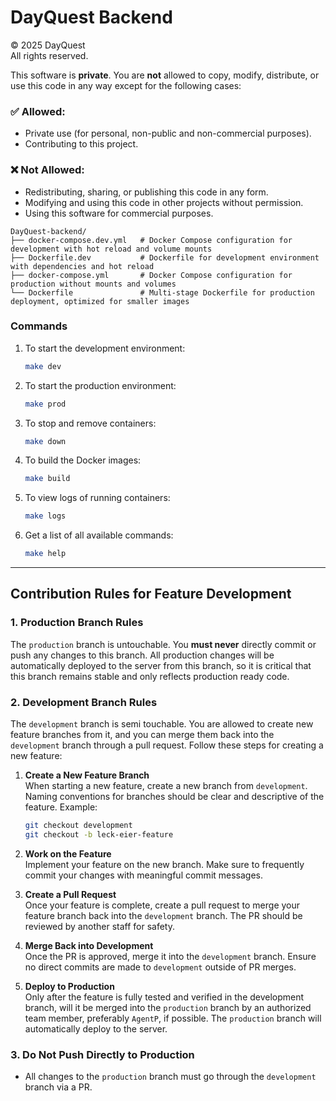 # DayQuest Backend

© 2025 DayQuest  
All rights reserved.

This software is **private**. You are **not** allowed to copy, modify, distribute, or use this code in any way except for the following cases:  

### ✅ Allowed:
- Private use (for personal, non-public and non-commercial purposes).
- Contributing to this project.  

### ❌ Not Allowed:
- Redistributing, sharing, or publishing this code in any form.
- Modifying and using this code in other projects without permission.
- Using this software for commercial purposes.  

```
DayQuest-backend/
├── docker-compose.dev.yml   # Docker Compose configuration for development with hot reload and volume mounts
├── Dockerfile.dev           # Dockerfile for development environment with dependencies and hot reload
├── docker-compose.yml       # Docker Compose configuration for production without mounts and volumes
└── Dockerfile               # Multi-stage Dockerfile for production deployment, optimized for smaller images
```

### Commands

1. To start the development environment:
   ```bash
   make dev
   ```

2. To start the production environment:
   ```bash
   make prod
   ```

3. To stop and remove containers:
   ```bash
   make down
   ```

4. To build the Docker images:
   ```bash
   make build
   ```

5. To view logs of running containers:
   ```bash
   make logs
   ```
6. Get a list of all available commands:
   ```bash
   make help
   ```
---

## Contribution Rules for Feature Development

### 1. **Production Branch Rules**

The `production` branch is untouchable. You **must never** directly commit or push any changes to this branch. All production changes will be automatically deployed to the server from this branch, so it is critical that this branch remains stable and only reflects production ready code.

### 2. **Development Branch Rules**

The `development` branch is semi touchable. You are allowed to create new feature branches from it, and you can merge them back into the `development` branch through a pull request. Follow these steps for creating a new feature:

1. **Create a New Feature Branch**  
   When starting a new feature, create a new branch from `development`. Naming conventions for branches should be clear and descriptive of the feature. Example:
   ```bash
   git checkout development
   git checkout -b leck-eier-feature
   ```

2. **Work on the Feature**  
   Implement your feature on the new branch. Make sure to frequently commit your changes with meaningful commit messages.

3. **Create a Pull Request**  
   Once your feature is complete, create a pull request to merge your feature branch back into the `development` branch. The PR should be reviewed by another staff for safety.

4. **Merge Back into Development**  
   Once the PR is approved, merge it into the `development` branch. Ensure no direct commits are made to `development` outside of PR merges.

5. **Deploy to Production**  
   Only after the feature is fully tested and verified in the development branch, will it be merged into the `production` branch by an authorized team member, preferably `AgentP`, if possible. The `production` branch will automatically deploy to the server.

### 3. **Do Not Push Directly to Production**

- All changes to the `production` branch must go through the `development` branch via a PR.
